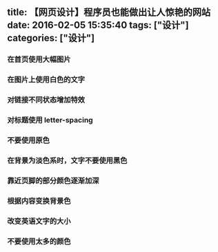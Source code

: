 title: 【网页设计】程序员也能做出让人惊艳的网站
date: 2016-02-05 15:35:40
tags: ["设计"]
categories: ["设计"]
---
### 在首页使用大幅图片

### 在图片上使用白色的文字

### 对链接不同状态增加特效

### 对标题使用 letter-spacing

### 不要使用原色

### 在背景为淡色系时，文字不要使用黑色

### 靠近页脚的部分颜色逐渐加深

### 根据内容变换背景色

### 改变英语文字的大小

### 不要使用太多的颜色
